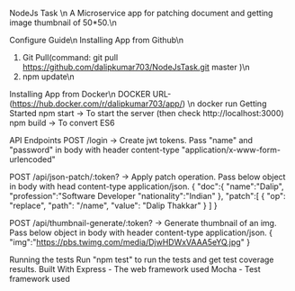 NodeJs Task \n
A Microservice app for patching document and getting image thumbnail of 50*50.\n

Configure Guide\n
Installing App from Github\n
1. Git Pull(command: git pull https://github.com/dalipkumar703/NodeJsTask.git master )\n
2. npm update\n

Installing App from Docker\n
DOCKER URL- (https://hub.docker.com/r/dalipkumar703/app/)
\n
docker run
Getting Started
npm start -> To start the server (then check http://localhost:3000)
npm build -> To convert ES6



API Endpoints
POST /login -> Create jwt tokens. Pass "name" and "password" in body with header content-type "application/x-www-form-urlencoded"

POST /api/json-patch/:token? -> Apply patch operation. Pass below object in body with head content-type application/json.
{
	"doc":{
		"name":"Dalip",
		"profession":"Software Developer
		"nationality":"Indian"
	},
	"patch":[
		{ "op": "replace", "path": "/name", "value": "Dalip Thakkar" }
		]
}

POST /api/thumbnail-generate/:token? -> Generate thumbnail of an img. Pass below object in body with header content-type application/json.
{
	"img":"https://pbs.twimg.com/media/DjwHDWxVAAA5eYQ.jpg"
}


Running the tests
Run "npm test" to run the tests and get test coverage results.
Built With
Express - The web framework used
Mocha - Test framework used
